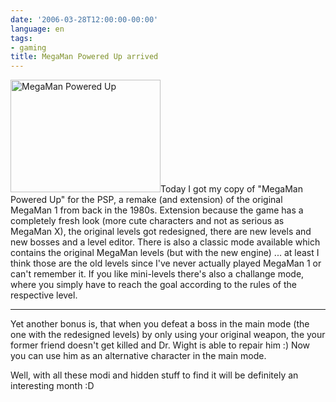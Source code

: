 ```yaml
---
date: '2006-03-28T12:00:00-00:00'
language: en
tags:
- gaming
title: MegaMan Powered Up arrived
---
```



<a class="left" href="http://www.flickr.com/photos/zerok/118909664/" title="Photo Sharing"><img src="http://static.flickr.com/34/118909664_96be7d389a_m.jpg" width="240" height="180" alt="MegaMan Powered Up" /></a>Today I got my copy of "MegaMan Powered Up" for the PSP, a remake (and extension) of the original MegaMan 1 from back in the 1980s. Extension because the game has a completely fresh look (more cute characters and not as serious as MegaMan X), the original levels got redesigned, there are new levels and new bosses and a level editor. There is also a classic mode available which contains the original MegaMan levels (but with the new engine) ... at least I think those are the old levels since I've never actually played MegaMan 1 or can't remember it. If you like mini-levels there's also a challange mode, where you simply have to reach the goal according to the rules of the respective level. 

-------------------------------



Yet another bonus is, that when you defeat a boss in the main mode (the one with the redesigned levels) by only using your original weapon, the your former friend doesn't get killed and Dr. Wight is able to repair him :) Now you can use him as an alternative character in the main mode.



Well, with all these modi and hidden stuff to find it will be definitely an interesting month :D
